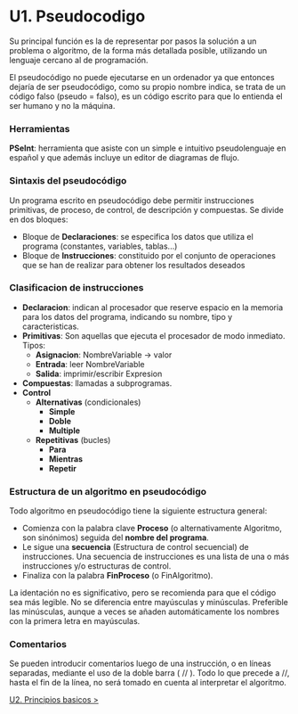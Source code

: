 # U1. Pseudocodigo

Su principal función es la de representar por pasos la solución a un problema o algoritmo, de la forma más detallada posible, utilizando un lenguaje cercano al de programación. 

El pseudocódigo no puede ejecutarse en un ordenador ya que entonces dejaría de ser pseudocódigo, como su propio nombre indica, se trata de un código falso (pseudo = falso), es un código escrito para que lo entienda el ser humano y no la máquina.

### Herramientas
**PSeInt**: herramienta que asiste con un simple e intuitivo pseudolenguaje en español y que además incluye un editor de diagramas de flujo.

### Sintaxis del pseudocódigo
Un programa escrito en pseudocódigo debe permitir instrucciones primitivas, de proceso, de control, de descripción y compuestas.
Se divide en dos bloques:
- Bloque de **Declaraciones**:  se especifica los datos que utiliza el programa (constantes, variables, tablas...)
- Bloque de **Instrucciones**: constituido por el conjunto de operaciones que se han de realizar para obtener los resultados deseados

### Clasificacion de instrucciones
- **Declaracion**: indican al procesador que reserve espacio en la memoria para los datos del programa,
indicando su nombre, tipo y caracteristicas.
- **Primitivas**: Son aquellas que ejecuta el procesador de modo inmediato. Tipos:
  - **Asignacion**: NombreVariable -> valor
  - **Entrada**: leer NombreVariable
  - **Salida**: imprimir/escribir Expresion
- **Compuestas**: llamadas a subprogramas.
- **Control**
  - **Alternativas** (condicionales)
    - **Simple**
    - **Doble**
    - **Multiple**
  - **Repetitivas** (bucles)
    - **Para**
    - **Mientras**
    - **Repetir**

### Estructura de un algoritmo en pseudocódigo
Todo algoritmo en pseudocódigo tiene la siguiente estructura general:

- Comienza con la palabra clave **Proceso** (o alternativamente Algoritmo, son sinónimos) seguida del **nombre del programa**.
- Le sigue una **secuencia** (Estructura de control secuencial) de instrucciones. Una secuencia de instrucciones es una lista de una o más instrucciones y/o estructuras de control.
- Finaliza con la palabra **FinProceso** (o FinAlgoritmo).

La identación no es significativo, pero se recomienda para que el código sea más legible.
No se diferencia entre mayúsculas y minúsculas. Preferible las minúsculas, aunque a veces se añaden automáticamente los nombres con la primera letra en mayúsculas.


### Comentarios
Se pueden introducir comentarios luego de una instrucción, o en líneas separadas, mediante el uso de la doble barra ( // ).
Todo lo que precede a //, hasta el fin de la línea, no será tomado en cuenta al interpretar el algoritmo.


[U2. Principios basicos >](../u2_principios_basicos)